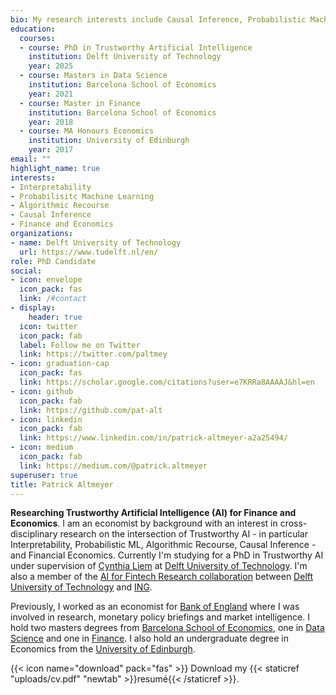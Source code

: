 ```yaml
---
bio: My research interests include Causal Inference, Probabilistic Machine Learning and Algorithmic Recourse.
education:
  courses:
  - course: PhD in Trustworthy Artificial Intelligence
    institution: Delft University of Technology
    year: 2025
  - course: Masters in Data Science
    institution: Barcelona School of Economics
    year: 2021
  - course: Master in Finance
    institution: Barcelona School of Economics
    year: 2018
  - course: MA Honours Economics
    institution: University of Edinburgh
    year: 2017
email: ""
highlight_name: true
interests:
- Interpretability
- Probabilisitc Machine Learning
- Algorithmic Recourse
- Causal Inference
- Finance and Economics
organizations:
- name: Delft University of Technology
  url: https://www.tudelft.nl/en/
role: PhD Candidate
social:
- icon: envelope
  icon_pack: fas
  link: /#contact
- display:
    header: true
  icon: twitter
  icon_pack: fab
  label: Follow me on Twitter
  link: https://twitter.com/paltmey
- icon: graduation-cap
  icon_pack: fas
  link: https://scholar.google.com/citations?user=e7KRRa8AAAAJ&hl=en
- icon: github
  icon_pack: fab
  link: https://github.com/pat-alt
- icon: linkedin
  icon_pack: fab
  link: https://www.linkedin.com/in/patrick-altmeyer-a2a25494/
- icon: medium
  icon_pack: fab
  link: https://medium.com/@patrick.altmeyer
superuser: true
title: Patrick Altmeyer
---
```


**Researching Trustworthy Artificial Intelligence (AI) for Finance and Economics**. I am an economist by background with an interest in cross-disciplinary research on the intersection of Trustworthy AI - in particular Interpretability, Probabilistic ML, Algorithmic Recourse, Causal Inference - and Financial Economics. Currently I'm studying for a PhD in Trustworthy AI under supervision of [Cynthia Liem](https://www.cynthialiem.com) at [Delft University of Technology](https://tudelft.nl/). I'm also a member of the [AI for Fintech Research collaboration](https://se.ewi.tudelft.nl/ai4fintech/index.html) between [Delft University of Technology](https://tudelft.nl/) and [ING](https://ing.com/). 

Previously, I worked as an economist for [Bank of England](https://www.bankofengland.co.uk) where I was involved in research, monetary policy briefings and market intelligence. I hold two masters degrees from [Barcelona School of Economics](https://bse.eu), one in [Data Science](https://bse.eu/study/masters-programs/data-science-methodology) and one in [Finance](https://bse.eu/study/masters-programs/finance). I also hold an undergraduate degree in Economics from the [University of Edinburgh](https://www.ed.ac.uk). 

{{< icon name="download" pack="fas" >}} Download my {{< staticref "uploads/cv.pdf" "newtab" >}}resumé{{< /staticref >}}.
